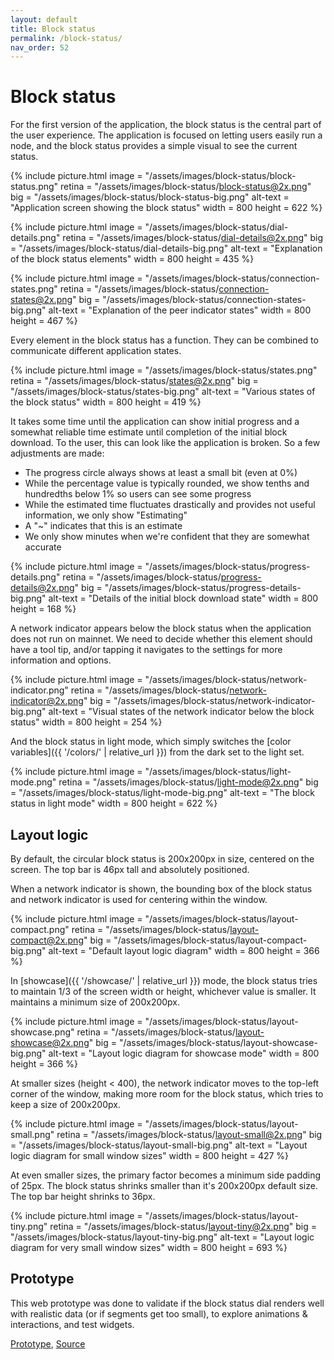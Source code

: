 ```yaml
---
layout: default
title: Block status
permalink: /block-status/
nav_order: 52
---
```


# Block status

For the first version of the application, the block status is the central part of the user experience. The application is focused on letting users easily run a node, and the block status provides a simple visual to see the current status.

{% include picture.html
	image = "/assets/images/block-status/block-status.png"
	retina = "/assets/images/block-status/block-status@2x.png"
	big = "/assets/images/block-status/block-status-big.png"
	alt-text = "Application screen showing the block status"
	width = 800
	height = 622
%}

{% include picture.html
	image = "/assets/images/block-status/dial-details.png"
	retina = "/assets/images/block-status/dial-details@2x.png"
	big = "/assets/images/block-status/dial-details-big.png"
	alt-text = "Explanation of the block status elements"
	width = 800
	height = 435
%}

{% include picture.html
	image = "/assets/images/block-status/connection-states.png"
	retina = "/assets/images/block-status/connection-states@2x.png"
	big = "/assets/images/block-status/connection-states-big.png"
	alt-text = "Explanation of the peer indicator states"
	width = 800
	height = 467
%}

Every element in the block status has a function. They can be combined to communicate different application states.

{% include picture.html
	image = "/assets/images/block-status/states.png"
	retina = "/assets/images/block-status/states@2x.png"
	big = "/assets/images/block-status/states-big.png"
	alt-text = "Various states of the block status"
	width = 800
	height = 419
%}

It takes some time until the application can show initial progress and a somewhat reliable time estimate until completion of the initial block download. To the user, this can look like the application is broken. So a few adjustments are made:
- The progress circle always shows at least a small bit (even at 0%)
- While the percentage value is typically rounded, we show tenths and hundredths below 1% so users can see some progress
- While the estimated time fluctuates drastically and provides not useful information, we only show "Estimating"
- A "~" indicates that this is an estimate
- We only show minutes when we're confident that they are somewhat accurate

{% include picture.html
	image = "/assets/images/block-status/progress-details.png"
	retina = "/assets/images/block-status/progress-details@2x.png"
	big = "/assets/images/block-status/progress-details-big.png"
	alt-text = "Details of the initial block download state"
	width = 800
	height = 168
%}

A network indicator appears below the block status when the application does not run on mainnet. We need to decide whether this element should have a tool tip, and/or tapping it navigates to the settings for more information and options.

{% include picture.html
	image = "/assets/images/block-status/network-indicator.png"
	retina = "/assets/images/block-status/network-indicator@2x.png"
	big = "/assets/images/block-status/network-indicator-big.png"
	alt-text = "Visual states of the network indicator below the block status"
	width = 800
	height = 254
%}

And the block status in light mode, which simply switches the [color variables]({{ '/colors/' | relative_url }}) from the dark set to the light set.

{% include picture.html
	image = "/assets/images/block-status/light-mode.png"
	retina = "/assets/images/block-status/light-mode@2x.png"
	big = "/assets/images/block-status/light-mode-big.png"
	alt-text = "The block status in light mode"
	width = 800
	height = 622
%}

## Layout logic

By default, the circular block status is 200x200px in size, centered on the screen. The top bar is 46px tall and absolutely positioned.

When a network indicator is shown, the bounding box of the block status and network indicator is used for centering within the window.

{% include picture.html
	image = "/assets/images/block-status/layout-compact.png"
	retina = "/assets/images/block-status/layout-compact@2x.png"
	big = "/assets/images/block-status/layout-compact-big.png"
	alt-text = "Default layout logic diagram"
	width = 800
	height = 366
%}

In [showcase]({{ '/showcase/' | relative_url }}) mode, the block status tries to maintain 1/3 of the screen width or height, whichever value is smaller. It maintains a minimum size of 200x200px.

{% include picture.html
	image = "/assets/images/block-status/layout-showcase.png"
	retina = "/assets/images/block-status/layout-showcase@2x.png"
	big = "/assets/images/block-status/layout-showcase-big.png"
	alt-text = "Layout logic diagram for showcase mode"
	width = 800
	height = 366
%}

At smaller sizes (height < 400), the network indicator moves to the top-left corner of the window, making more room for the block status, which tries to keep a size of 200x200px.

{% include picture.html
	image = "/assets/images/block-status/layout-small.png"
	retina = "/assets/images/block-status/layout-small@2x.png"
	big = "/assets/images/block-status/layout-small-big.png"
	alt-text = "Layout logic diagram for small window sizes"
	width = 800
	height = 427
%}

At even smaller sizes, the primary factor becomes a minimum side padding of 25px. The block status shrinks smaller than it's 200x200px default size. The top bar height shrinks to 36px.

{% include picture.html
	image = "/assets/images/block-status/layout-tiny.png"
	retina = "/assets/images/block-status/layout-tiny@2x.png"
	big = "/assets/images/block-status/layout-tiny-big.png"
	alt-text = "Layout logic diagram for very small window sizes"
	width = 800
	height = 693
%}

## Prototype

This web prototype was done to validate if the block status dial renders well with realistic data (or if segments get too small), to explore animations & interactions, and test widgets.

[Prototype](https://stupefied-jones-dd209f.netlify.app), [Source](https://github.com/GBKS/bitcoin-core-tng-ui-tests)
